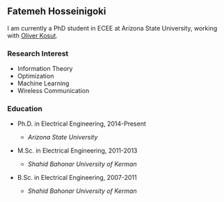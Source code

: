 ## Fatemeh Hosseinigoki

I am currently a PhD student in ECEE at Arizona State University, working with [Oliver Kosut](https://sites.google.com/site/okosut/).


### Research Interest

- Information Theory
- Optimization
- Machine Learning 
- Wireless Communication

### Education

* Ph.D. in Electrical Engineering, 2014-Present 

  * _Arizona State University_
  
* M.Sc. in Electrical Engineering, 2011-2013

  * _Shahid Bahonar University of Kerman_

* B.Sc. in Electrical Engineering, 2007-2011

  * _Shahid Bahonar University of Kerman_
